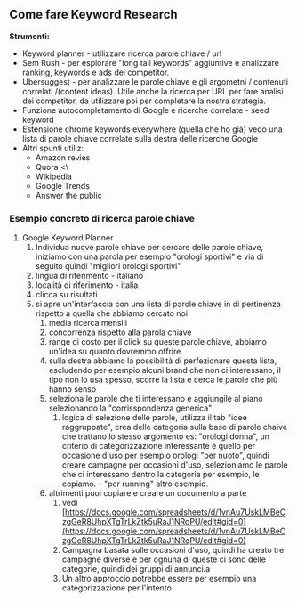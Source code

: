 ## Come fare Keyword Research
**Strumenti:**

-   Keyword planner - utilizzare ricerca parole chiave / url
-   Sem Rush - per esplorare "long tail keywords" aggiuntive e analizzare ranking, keywords e ads dei competitor.
-   Ubersuggest - per analizzare le parole chiave e gli argometni / contenuti correlati /(content ideas). Utile anche la ricerca per URL per fare analisi dei competitor, da utilizzare poi per completare la nostra strategia.
-   Funzione autocompletamento di Google e ricerche correlate - seed keyword
-   Estensione chrome keywords everywhere (quella che ho già) vedo una lista di parole chiave correlate sulla destra delle ricerche Google
-   Altri spunti utiliz:
    -   Amazon revies
    -   Quora <\
    -   Wikipedia
    -   Google Trends
    -   Answer the public



### Esempio concreto di ricerca parole chiave
1.  Google Keyword Planner
    1.  Individua nuove parole chiave per cercare delle parole chiave, iniziamo con una parola per esempio "orologi sportivi" e via di seguito quindi "migliori orologi sportivi"
    2.  lingua di riferimento - italiano
    3.  località di riferimento - italia
    4.  clicca su risultati
    5.  si apre un'interfaccia con una lista di parole chiave in di pertinenza rispetto a quella che abbiamo cercato noi
        1.  media ricerca mensili
        2.  concorrenza rispetto alla parola chiave
        3.  range di costo per il click su queste parole chiave, abbiamo un'idea su quanto dovremmo offrire
        4.  sulla destra abbiamo la possibilità di perfezionare questa lista, escludendo per esempio alcuni brand che non ci interessano, il tipo non lo usa spesso, scorre la lista e cerca le parole che più hanno senso
        5.  seleziona le parole che ti interessano e aggiungile al piano selezionando la "corrisspondenza generica"
            1.  logica di selezione delle parole, utilizza il tab "idee raggruppate", crea delle categoria sulla base di parole chaive che trattano lo stesso argomento es: "orologi donna", un criterio di categorizzazione interessante è quello per occasione d'uso per esempio orologi "per nuoto", quindi creare campagne per occasioni d'uso, selezioniamo le parole che ci interessano dentro la categoria per esempio, le copiamo. - "per running" altro esempio.
        6.  altrimenti puoi copiare e creare un documento a parte
            1.  vedi [](https://docs.google.com/spreadsheets/d/1vnAu7UskLMBeCzgGeR8UhpXTgTrLkZtk5uRaJ1NRqPU/edit#gid=0)[https://docs.google.com/spreadsheets/d/1vnAu7UskLMBeCzgGeR8UhpXTgTrLkZtk5uRaJ1NRqPU/edit#gid=0](https://docs.google.com/spreadsheets/d/1vnAu7UskLMBeCzgGeR8UhpXTgTrLkZtk5uRaJ1NRqPU/edit#gid=0)
            2.  Campagna basata sulle occasioni d'uso, quindi ha creato tre campagne diverse e per ognuna di queste ci sono delle categorie, quindi dei gruppi di annunci.a
            3.  Un altro approccio potrebbe essere per esempio una categorizzazione per l'intento